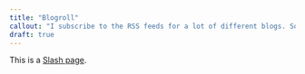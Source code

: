 ```yaml
---
title: "Blogroll"
callout: "I subscribe to the RSS feeds for a lot of different blogs. Some I only glance at when updated, some I consistently read every single post - others I can't even remember why I subscribed to them. Rather than just list out everything here I want to carefully curate this page with details of why I find certain blogs interesting. Check back again soon for updates."
draft: true
---
```


This is a [Slash page](https://slashpages.net/#blogroll).

